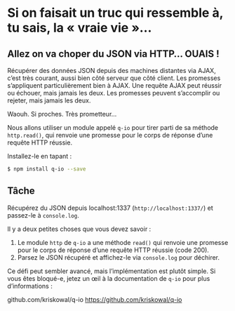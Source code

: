 # Si on faisait un truc qui ressemble à, tu sais, la « vraie vie »…

## Allez on va choper du JSON via HTTP…  OUAIS !

Récupérer des données JSON depuis des machines distantes via AJAX,
c’est très courant, aussi bien côté serveur que côté client.  Les promesses
s’appliquent particulièrement bien à AJAX.  Une requête AJAX peut réussir ou
échouer, mais jamais les deux.  Les promesses peuvent s’accomplir ou rejeter,
mais jamais les deux.

Waouh.  Si proches.  Très prometteur…

Nous allons utiliser un module appelé `q-io` pour tirer parti de sa
méthode `http.read()`, qui renvoie une promesse pour le corps de réponse
d’une requête HTTP réussie.

Installez-le en tapant :

```sh
$ npm install q-io --save
```

## Tâche

Récupérez du JSON depuis localhost:1337 (`http://localhost:1337/`) et passez-le à `console.log`.

Il y a deux petites choses que vous devez savoir :

1. Le module `http` de `q-io` a une méthode `read()` qui renvoie une promesse
    pour le corps de réponse d’une requête HTTP réussie (code 200).
2. Parsez le JSON récupéré et affichez-le via `console.log` pour déchirer.

Ce défi peut sembler avancé, mais l’implémentation est plutôt simple.  Si vous êtes
bloqué-e, jetez un œil à la documentation de `q-io` pour plus d’informations :

  github.com/kriskowal/q-io https://github.com/kriskowal/q-io
